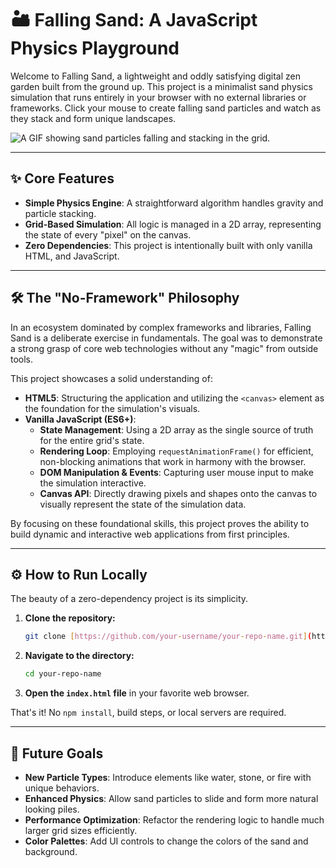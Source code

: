 # 🏜️ Falling Sand: A JavaScript Physics Playground

Welcome to Falling Sand, a lightweight and oddly satisfying digital zen garden built from the ground up. This project is a minimalist sand physics simulation that runs entirely in your browser with no external libraries or frameworks. Click your mouse to create falling sand particles and watch as they stack and form unique landscapes.

![A GIF showing sand particles falling and stacking in the grid.](./sand.gif)

---

## ✨ Core Features

* **Simple Physics Engine**: A straightforward algorithm handles gravity and particle stacking.
* **Grid-Based Simulation**: All logic is managed in a 2D array, representing the state of every "pixel" on the canvas.
* **Zero Dependencies**: This project is intentionally built with only vanilla HTML, and JavaScript.

---

## 🛠️ The "No-Framework" Philosophy

In an ecosystem dominated by complex frameworks and libraries, Falling Sand is a deliberate exercise in fundamentals. The goal was to demonstrate a strong grasp of core web technologies without any "magic" from outside tools.

This project showcases a solid understanding of:

* **HTML5**: Structuring the application and utilizing the `<canvas>` element as the foundation for the simulation's visuals.
* **Vanilla JavaScript (ES6+)**:
    * **State Management**: Using a 2D array as the single source of truth for the entire grid's state.
    * **Rendering Loop**: Employing `requestAnimationFrame()` for efficient, non-blocking animations that work in harmony with the browser.
    * **DOM Manipulation & Events**: Capturing user mouse input to make the simulation interactive.
    * **Canvas API**: Directly drawing pixels and shapes onto the canvas to visually represent the state of the simulation data.

By focusing on these foundational skills, this project proves the ability to build dynamic and interactive web applications from first principles.

---

## ⚙️ How to Run Locally

The beauty of a zero-dependency project is its simplicity.

1.  **Clone the repository:**
    ```bash
    git clone [https://github.com/your-username/your-repo-name.git](https://github.com/your-username/your-repo-name.git)
    ```
2.  **Navigate to the directory:**
    ```bash
    cd your-repo-name
    ```
3.  **Open the `index.html` file** in your favorite web browser.

That's it! No `npm install`, build steps, or local servers are required.

---

## 🔮 Future Goals

* **New Particle Types**: Introduce elements like water, stone, or fire with unique behaviors.
* **Enhanced Physics**: Allow sand particles to slide and form more natural looking piles.
* **Performance Optimization**: Refactor the rendering logic to handle much larger grid sizes efficiently.
* **Color Palettes**: Add UI controls to change the colors of the sand and background.
